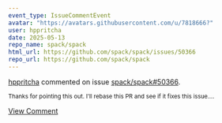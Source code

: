 ```yaml
---
event_type: IssueCommentEvent
avatar: "https://avatars.githubusercontent.com/u/7818666?"
user: hppritcha
date: 2025-05-13
repo_name: spack/spack
html_url: https://github.com/spack/spack/issues/50366
repo_url: https://github.com/spack/spack
---
```


<a href='https://github.com/hppritcha' target='_blank'>hppritcha</a> commented on issue <a href='https://github.com/spack/spack/issues/50366' target='_blank'>spack/spack#50366</a>.

<small>Thanks for pointing this out.   I'll rebase this PR and see if it fixes this issue....</small>

<a href='https://github.com/spack/spack/issues/50366' target='_blank'>View Comment</a>